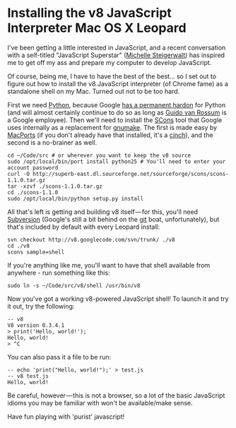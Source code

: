 Installing the v8 JavaScript Interpreter Mac OS X Leopard
=========================================================

I've been getting a little interested in JavaScript, and a recent conversation
with a self-titled "JavaScript Superstar"
([Michelle Steigerwalt][msteigerwalt]) has inspired me to get off my ass and
prepare my computer to develop JavaScript.

Of course, being me, I have to have the best of the best… so I set out to
figure out how to install the v8 JavaScript interpreter (of Chrome fame) as a
standalone shell on my Mac. Turned out not to be too hard.

First we need [Python][], because Google
[has a permanent hardon][google-python] for Python (and will almost certainly
continue to do so as long as [Guido van Rossum][Guido] is a Google employee).
Then we'll need to install the [SCons][] tool that Google uses internally as a
replacement for [gnumake][]. The first is made easy by [MacPorts][] (if you
don't already have that installed, it's a [cinch][installing-macports]), and
the second is a no-brainer as well.
    
    cd ~/Code/src # or wherever you want to keep the v8 source
    sudo /opt/local/bin/port install python25 # You'll need to enter your account password
    curl -O http://superb-east.dl.sourceforge.net/sourceforge/scons/scons-1.1.0.tar.gz
    tar -xzvf ./scons-1.1.0.tar.gz
    cd ./scons-1.1.0
    sudo /opt/local/bin/python setup.py install
    
All that's left is getting and building v8 itself — for this, you'll need
[Subversion][] (Google's still a bit behind on the [git][] boat,
unfortunately), but that's included by default with every Leopard install:
    
    svn checkout http://v8.googlecode.com/svn/trunk/ ./v8
    cd ./v8
    scons sample=shell
    
If you're anything like me, you'll want to have that shell available
from anywhere - run something like this:
    
    sudo ln -s ~/Code/src/v8/shell /usr/bin/v8
    
Now you've got a working v8-powered JavaScript shell! To launch it and try it
out, try the following:
    
    -- v8
    V8 version 0.3.4.1
    > print('Hello, world!');
    Hello, world!
    > ^C
    
You can also pass it a file to be run:

    -- echo 'print("Hello, world!");' > test.js
    -- v8 test.js
    Hello, world!
    
Be careful, however — this is not a browser, so a lot of the basic JavaScript
idioms you may be familiar with won't be available/make sense.

Have fun playing with 'purist' javascript!

[msteigerwalt]: <http://msteigerwalt.com/> "Michelle Steigerwalt's home page"
[Python]: <http://python.org/> "Python Programming Language"
[google-python]: <http://www.sauria.com/~twl/conferences/pycon2005/20050325/Python%20at%20Google.notes> "A writeup of Python's integration at Google by Greg Stein"
[Guido]: <http://www.python.org/~guido/> "Guido van Rossum's home page"
[SCons]: <http://scons.org/> "SCons home page"
[gnumake]: <http://gnu.org/software/make/> "GNU Make home page"
[MacPorts]: <http://macports.org/> "MacPorts home page"
[installing-macports]: <http://www.macports.org/install.php> "Installing MacPorts"
[Subversion]: <http://subversion.tigris.org/> "Subversion home page"
[git]: <http://git-scm.com/> "git-scm - Fast Version Control System"